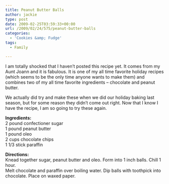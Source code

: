 ```yaml
---
title: Peanut Butter Balls
author: jackie
type: post
date: 2009-02-25T03:59:33+00:00
url: /2009/02/24/575/peanut-butter-balls
categories:
  - 'Cookies &amp; Fudge'
tags:
  - Family

---
```

I am totally shocked that I haven&#8217;t posted this recipe yet. It comes from my Aunt Joann and it is fabulous. It is one of my all time favorite holiday recipes (which seems to be the only time anyone wants to make them) and combines two of my all time favorite ingredients &#8211; chocolate and peanut butter.

We actually did try and make these when we did our holiday baking last season, but for some reason they didn&#8217;t come out right. Now that I know I have the recipe, I am so going to try these again.

**Ingredients:**  
2 pound confectioner sugar  
1 pound peanut butter  
1 pound oleo  
2 cups chocolate chips  
1 1/3 stick paraffin

**Directions:**  
Knead together sugar, peanut butter and oleo. Form into 1 inch balls. Chill 1 hour.  
Melt chocolate and paraffin over boiling water. Dip balls with toothpick into chocolate. Place on waxed paper.